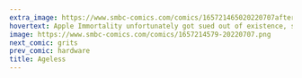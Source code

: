 ```yaml
---
extra_image: https://www.smbc-comics.com/comics/165721465020220707after.png
hovertext: Apple Immortality unfortunately got sued out of existence, so now you gotta die.
image: https://www.smbc-comics.com/comics/1657214579-20220707.png
next_comic: grits
prev_comic: hardware
title: Ageless
---
```


